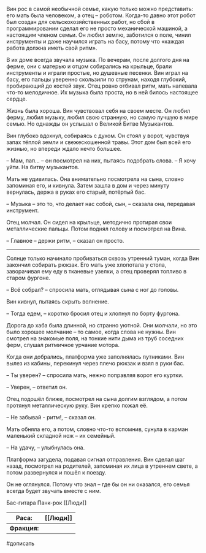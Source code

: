 Вин рос в самой необычной семье, какую только можно представить: его мать была человеком, а отец – роботом. Когда-то давно этот робот был создан для сельскохозяйственных работ, но сбой в программировании сделал его не просто механической машиной, а настоящим членом семьи. Он любил землю, заботился о поле, чинил инструменты и даже научился играть на басу, потому что «каждая работа должна иметь свой ритм».

В их доме всегда звучала музыка. По вечерам, после долгого дня на ферме, они с матерью и отцом собирались на крыльце, брали инструменты и играли простые, но душевные песенки. Вин играл на басу, его пальцы уверенно скользили по струнам, находя глубокий, пробирающий до костей звук. Отец ровно отбивал ритм, мать напевала что-то мелодичное. Их музыка была проста, но в ней билось настоящее сердце.

Жизнь была хороша. Вин чувствовал себя на своем месте. Он любил ферму, любил музыку, любил свою странную, но самую лучшую в мире семью. Но однажды он услышал о Великой Битве Музыкантов.

Вин глубоко вдохнул, собираясь с духом. Он стоял у ворот, чувствуя запах тёплой земли и свежескошенной травы. Этот дом был всей его жизнью, но впереди ждало нечто большее.

– Мам, пап… – он посмотрел на них, пытаясь подобрать слова. – Я хочу уйти. На битву музыкантов.

Мать не удивилась. Она внимательно посмотрела на сына, словно запоминая его, и кивнула. Затем зашла в дом и через минуту вернулась, держа в руках его старый, потёртый бас.

– Музыка – это то, что делает нас собой, сын, – сказала она, передавая инструмент.

Отец молчал. Он сидел на крыльце, методично протирая свои металлические пальцы. Потом поднял голову и посмотрел на Вина.

– Главное – держи ритм, – сказал он просто.

---

Солнце только начинало пробиваться сквозь утренний туман, когда Вин закончил собирать рюкзак. Его мать уже хлопотала у стола, заворачивая ему еду в тканевые узелки, а отец проверял топливо в старом фургоне.

– Всё собрал? – спросила мать, оглядывая сына с ног до головы.

Вин кивнул, пытаясь скрыть волнение.

– Тогда едем, – коротко бросил отец и хлопнул по борту фургона.

Дорога до хаба была длинной, но странно уютной. Они молчали, но это было хорошее молчание – то самое, когда слова не нужны. Вин смотрел на знакомые поля, на тонкие нити дыма из труб соседних ферм, слушал ритмичное урчание мотора.

Когда они добрались, платформа уже заполнялась путниками. Вин вылез из кабины, перекинул через плечо рюкзак и взял в руки бас.

– Ты уверен? – спросила мать, нежно поправляя ворот его куртки.

– Уверен, – ответил он.

Отец подошёл ближе, посмотрел на сына долгим взглядом, а потом протянул металлическую руку. Вин крепко пожал её.

– Не забывай - ритм!, – сказал он.

Мать обняла его, а потом, словно что-то вспомнив, сунула в карман маленький складной нож – их семейный.

– На удачу, – улыбнулась она.

Платформа загудела, подавая сигнал отправления. Вин сделал шаг назад, посмотрел на родителей, запоминая их лица в утреннем свете, а потом развернулся и пошёл к поезду.

Он не оглянулся. Потому что знал – где бы он ни оказался, его семья всегда будет звучать вместе с ним.


Бас-гитара
Панк-рок
[[Люди]]





| Раса:            | [[Люди]] |
| ---------------- | -------- |
| **Фракция:**<br> |          
#дописать 



